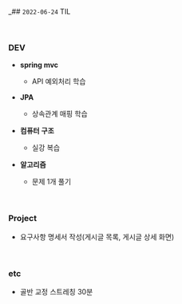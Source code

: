_## `2022-06-24` TIL

<br>

### DEV
+ **spring mvc**
  + API 예외처리 학습
  
+ **JPA**
  + 상속관계 매핑 학습
+ **컴퓨터 구조**
  + 실강 복습
+ **알고리즘**
  + 문제 1개 풀기

<br>

### Project
+ 요구사항 명세서 작성(게시글 목록, 게시글 상세 화면)

<br>

### etc
+ 골반 교정 스트레칭 30분